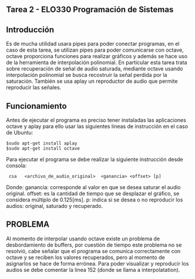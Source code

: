 Tarea 2 - ELO330 Programación de Sistemas
----------------------------------
Introducción
-------------------------------------------

Es de mucha utilidad usara pipes para poder conectar programas, en el caso de esta tarea, se utilizan pipes para poder comunicarse con octave, octave proporciona funciones para realizar gráficos y además se hace uso de la herramienta de interpolación polinomial. En particular esta tarea trata sobre recuperación de señal de audio saturada, mediante octave usando interpolación polinomial se busca recostruir la señal perdida por la saturación. También se usa aplay un reproductor de audio que permite reproducir las señales.

Funcionamiento
---------------------------------------

Antes de ejecutar el programa es preciso tener instaladas las aplicaciones octave y aplay para ello usar las siguientes lineas de instrucción en el caso de Ubuntu:

    $sudo apt-get install aplay
    $sudo apt-get install octave
Para ejecutar el programa se debe realizar la siguiente instrucción desde consola:

     csa   <archivo_de_audio_original>  <ganancia> <offset> [p]
Donde: ganancia: corresponde al valor en que se desea saturar el audio original. offset: es la cantidad de tiempo que se desplazar el gráfico, se considera múltiplo de 0.125[ms]. p: indica si se desea o no reproducir los audios: original, saturado y recuperado.

PROBLEMA
-------------------------------

Al momento de interpolar usando octave existe un problema de desbordamiento de buffers, por cuestión de tiempo este problema no se resolvió, cabe señalar que el programa se comunica correctamente con octave y se reciben los valores recuperados, pero al momento de asignarlos se hace de forma errónea. Para poder visualizar y reproducir los audios se debe comentar la linea 152 (donde se llama a interpolatation).
        
